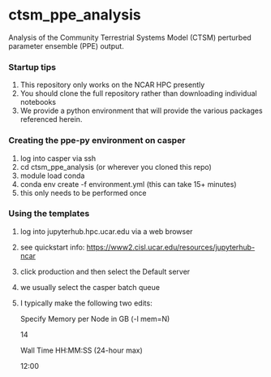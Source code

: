 # ctsm_ppe_analysis
Analysis of the Community Terrestrial Systems Model (CTSM) perturbed parameter ensemble (PPE) output.

### Startup tips

1. This repository only works on the NCAR HPC presently
2. You should clone the full repository rather than downloading individual notebooks
3. We provide a python environment that will provide the various packages referenced herein.

### Creating the ppe-py environment on casper

1. log into casper via ssh
2. cd ctsm_ppe_analysis (or wherever you cloned this repo)
3. module load conda
4. conda env create -f environment.yml (this can take 15+ minutes)
5. this only needs to be performed once

### Using the templates

1. log into jupyterhub.hpc.ucar.edu via a web browser
2. see quickstart info: https://www2.cisl.ucar.edu/resources/jupyterhub-ncar
3. click production and then select the Default server
4. we usually select the casper batch queue
5. I typically make the following two edits:

    Specify Memory per Node in GB (-l mem=N)

    14

    Wall Time HH:MM:SS (24-hour max)

    12:00
